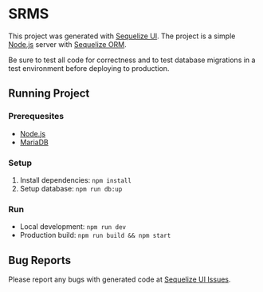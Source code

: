 # SRMS
This project was generated with [Sequelize UI](https://github.com/tomjschuster/sequelize-ui). The project is a simple [Node.js](https://nodejs.dev/) server with [Sequelize ORM](https://sequelize.org/).

Be sure to test all code for correctness and to test database migrations in a test environment before deploying to production.

## Running Project

### Prerequesites
- [Node.js](https://nodejs.dev/)
- [MariaDB](https://www.mysql.com/)

### Setup
1. Install dependencies: `npm install`
2. Setup database: `npm run db:up`

### Run
- Local development: `npm run dev`
- Production build: `npm run build && npm start`

## Bug Reports
Please report any bugs with generated code at [Sequelize UI Issues](https://github.com/tomjschuster/sequelize-ui/issues).
